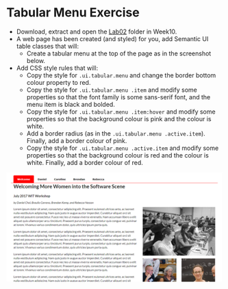 
# Tabular Menu Exercise

- Download, extract and open the [Lab02](archives/lab02.rar) folder in Week10.
- A web page has been created (and styled) for you, add Semantic UI table classes that will:
    - Create a tabular menu at the top of the page as in the screenshot below.
- Add CSS style rules that will:
    - Copy the style for `.ui.tabular.menu` and change the border bottom colour property to red.
    - Copy the style for `.ui.tabular.menu .item`  and modify some properties so that the font family is some sans-serif font, and the menu item is black and bolded.
    - Copy the style for `.ui.tabular.menu .item:hover` and modify some properties so that the background colour is pink and the colour is white.
    - Add a border radius (as in the `.ui.tabular.menu .active.item`). Finally, add a border colour of pink.
    - Copy the style for `.ui.tabular.menu .active.item` and modify some properties so that the background colour is red and the colour is white. Finally, add a border colour of red.


![](img/tab.PNG)
